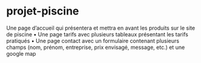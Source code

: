 # projet-piscine
Une page d’accueil qui présentera et mettra en avant les produits
sur le site de piscine
• Une page tarifs avec plusieurs tableaux présentant les tarifs pratiqués
• Une page contact avec un formulaire contenant plusieurs champs (nom, prénom, entreprise,
prix envisagé, message, etc.) et une google map
